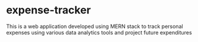 # expense-tracker
This is a web application developed using MERN stack to track personal expenses using various data analytics tools and project future expenditures
